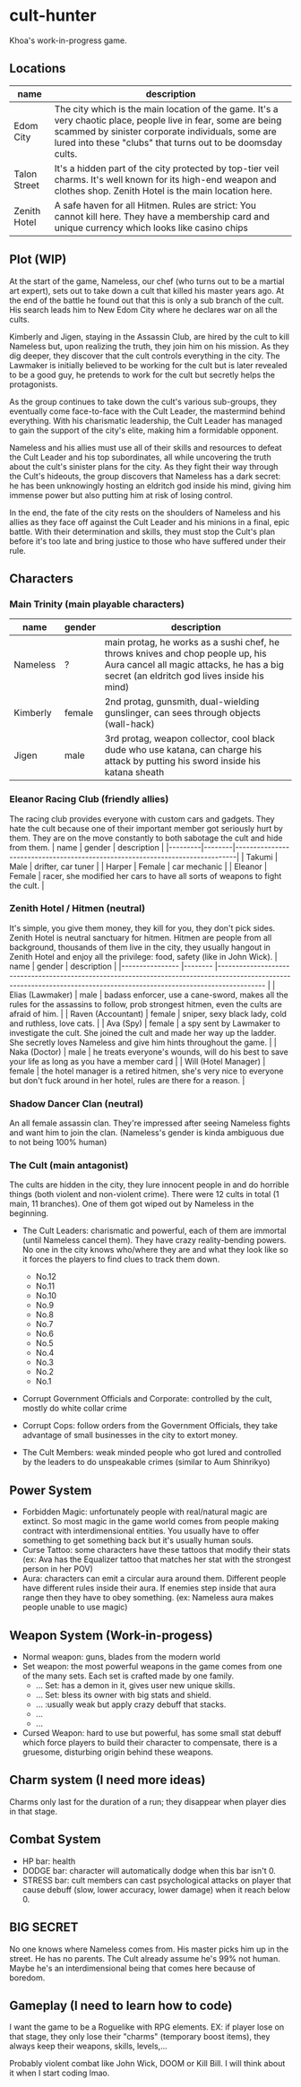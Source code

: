 # cult-hunter
Khoa's work-in-progress game.

## Locations
| name          	| description                                                                                                                                                                                                     	                    |
|---------------	|-----------------------------------------------------------------------------------------------------------------------------------------------------------------------------------------------------------------------------------	|
| Edom City 	        | The city which is the main location of the game. It's a very chaotic place, people live in fear, some are being scammed by sinister corporate individuals, some are lured into these "clubs" that turns out to be doomsday cults. 	|
| Talon Street  	| It's a hidden part of the city protected by top-tier veil charms. It's well known for its high-end weapon and clothes shop. Zenith Hotel is the main location here. |
| Zenith Hotel    	| A safe haven for all Hitmen. Rules are strict: You cannot kill here. They have a membership card and unique currency which looks like casino chips |                                                                                                                                                                                                     	|

## Plot (WIP)
At the start of the game, Nameless, our chef (who turns out to be a martial art expert), sets out to take down a cult that killed his master years ago. At the end of the battle he found out that this is only a sub branch of the cult. His search leads him to New Edom City where he declares war on all the cults.

Kimberly and Jigen, staying in the Assassin Club, are hired by the cult to kill Nameless but, upon realizing the truth, they join him on his mission. As they dig deeper, they discover that the cult controls everything in the city. The Lawmaker is initially believed to be working for the cult but is later revealed to be a good guy, he pretends to work for the cult but secretly helps the protagonists.

As the group continues to take down the cult's various sub-groups, they eventually come face-to-face with the Cult Leader, the mastermind behind everything. With his charismatic leadership, the Cult Leader has managed to gain the support of the city's elite, making him a formidable opponent.

Nameless and his allies must use all of their skills and resources to defeat the Cult Leader and his top subordinates, all while uncovering the truth about the cult's sinister plans for the city. As they fight their way through the Cult's hideouts, the group discovers that Nameless has a dark secret: he has been unknowingly hosting an eldritch god inside his mind, giving him immense power but also putting him at risk of losing control.

In the end, the fate of the city rests on the shoulders of Nameless and his allies as they face off against the Cult Leader and his minions in a final, epic battle. With their determination and skills, they must stop the Cult's plan before it's too late and bring justice to those who have suffered under their rule.

## Characters

### Main Trinity (main playable characters)
| name     	| gender 	| description                                                                                                                           	|
|----------	|--------	|---------------------------------------------------------------------------------------------------------------------------------------	|
| Nameless 	| ?   	        | main protag, he works as a sushi chef, he throws knives and chop people up, his Aura cancel all magic attacks, he has a big secret (an eldritch god lives inside his mind) 	|
| Kimberly 	| female 	| 2nd protag, gunsmith, dual-wielding gunslinger, can sees through objects (wall-hack)                                                  	|
| Jigen    	| male   	| 3rd protag, weapon collector, cool black dude who use katana, can charge his attack by putting his sword inside his katana sheath     	|

### Eleanor Racing Club (friendly allies)
The racing club provides everyone with custom cars and gadgets. They hate the cult because one of their important member got seriously hurt by them. They are on the move constantly to both sabotage the cult and hide from them.
| name    | gender | description                                                                  |
|---------|--------|------------------------------------------------------------------------------|
| Takumi  | Male   | drifter, car tuner                                                           |
| Harper  | Female | car mechanic                                                                 |
| Eleanor | Female | racer, she modified her cars to have all sorts of weapons to fight the cult. |

### Zenith Hotel / Hitmen (neutral)
It's simple, you give them money, they kill for you, they don't pick sides. Zenith Hotel is neutral sanctuary for hitmen. Hitmen are people from all background, thousands of them live in the city, they usually hangout in Zenith Hotel and enjoy all the privilege: food, safety (like in John Wick).
| name           	| gender 	| description                                                                                                                                                             	|
|----------------	|--------	|-------------------------------------------------------------------------------------------------------------------------------------------------------------------------	|
| Elias (Lawmaker)   	| male   	| badass enforcer, use a cane-sword, makes all the rules for the assassins to follow, prob strongest hitmen, even the cults are afraid of him.                         	|
| Raven (Accountant) 	| female 	| sniper, sexy black lady, cold and ruthless, love cats.                                                                                                                  	|
| Ava (Spy)            	| female 	| a spy sent by Lawmaker to investigate the cult. She joined the cult and made her way up the ladder. She secretly loves Nameless and give him hints throughout the game. 	|
| Naka (Doctor)         | male          | he treats everyone's wounds, will do his best to save your life as long as you have a member card     |
| Will (Hotel Manager) | female        | the hotel manager is a retired hitmen, she's very nice to everyone but don't fuck around in her hotel, rules are there for a reason.  |

### Shadow Dancer Clan (neutral)
An all female assassin clan. They're impressed after seeing Nameless fights and want him to join the clan. (Nameless's gender is kinda ambiguous due to not being 100% human)

### The Cult (main antagonist)
The cults are hidden in the city, they lure innocent people in and do horrible things (both violent and non-violent crime).
There were 12 cults in total (1 main, 11 branches). One of them got wiped out by Nameless in the beginning.
- The Cult Leaders: charismatic and powerful, each of them are immortal (until Nameless cancel them). They have crazy reality-bending powers. No one in the city knows who/where they are and what they look like so it forces the players to find clues to track them down.
	+ No.12
	+ No.11
	+ No.10
	+ No.9
	+ No.8
	+ No.7
	+ No.6
	+ No.5
	+ No.4
	+ No.3
	+ No.2
	+ No.1
  
- Corrupt Government Officials and Corporate: controlled by the cult, mostly do white collar crime
- Corrupt Cops: follow orders from the Government Officials, they take advantage of small businesses in the city to extort money.
- The Cult Members: weak minded people who got lured and controlled by the leaders to do unspeakable crimes (similar to Aum Shinrikyo)

## Power System
- Forbidden Magic: unfortunately people with real/natural magic are extinct. So most magic in the game world comes from people making contract with interdimensional entities. You usually have to offer something to get something back but it's usually human souls.
- Curse Tattoo: some characters have these tattoos that modify their stats (ex: Ava has the Equalizer tattoo that matches her stat with the strongest person in her POV)
- Aura: characters can emit a circular aura around them. Different people have different rules inside their aura. If enemies step inside that aura range then they have to obey something. (ex: Nameless aura makes people unable to use magic)

## Weapon System (Work-in-progess)
- Normal weapon: guns, blades from the modern world
- Set weapon: the most powerful weapons in the game comes from one of the many sets. Each set is crafted made by one family.
	+ ... Set: has a demon in it, gives user new unique skills.
	+ ... Set: bless its owner with big stats and shield.
	+ ... :usually weak but apply crazy debuff that stacks.
	+ ...
	+ ...
- Cursed Weapon: hard to use but powerful, has some small stat debuff which force players to build their character to compensate, there is a gruesome, disturbing origin behind these weapons.

## Charm system (I need more ideas)
Charms only last for the duration of a run; they disappear when player dies in that stage.

## Combat System
- HP bar: health
- DODGE bar: character will automatically dodge when this bar isn't 0.
- STRESS bar: cult members can cast psychological attacks on player that cause debuff (slow, lower accuracy, lower damage) when it reach below 0.

## BIG SECRET
No one knows where Nameless comes from. His master picks him up in the street. He has no parents. The Cult already assume he's 99% not human. Maybe he's an interdimensional being that comes here because of boredom.

## Gameplay (I need to learn how to code)
I want the game to be a Roguelike with RPG elements.
EX: if player lose on that stage, they only lose their "charms" (temporary boost items), they always keep their weapons, skills, levels,...

Probably violent combat like John Wick, DOOM or Kill Bill. I will think about it when I start coding lmao.


